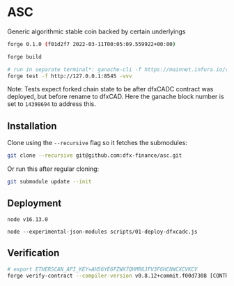 # ASC

Generic algorithmic stable coin backed by certain underlyings

```bash
forge 0.1.0 (f01d2f7 2022-03-11T00:05:09.559922+00:00)

forge build

# run in separate terminal*: ganache-cli -f https://mainnet.infura.io/v3/406b22e3688c42898054d22555f43271@14398694
forge test -f http://127.0.0.1:8545 -vvv
```

Note: Tests expect forked chain state to be after dfxCADC contract was deployed, but before rename to dfxCAD. Here the ganache block number is set to `14398694` to address this.

## Installation

Clone using the `--recursive` flag so it fetches the submodules:

```bash
git clone --recursive git@github.com:dfx-finance/asc.git
```

Or run this after regular cloning:

```bash
git submodule update --init
```

## Deployment

```
node v16.13.0

node --experimental-json-modules scripts/01-deploy-dfxcadc.js
```

## Verification

```bash
# export ETHERSCAN_API_KEY=AH56YE6FZWX7QHMR6JFV3FGHCNWCXCVKCV
forge verify-contract --compiler-version v0.8.12+commit.f00d7308 [CONTRACT ADDRESS] --constructor-args <ARGS> --num-of-optimizations 200 [CONTRACT_PATH:CONTRACT_NAME] [ETHERSCAN_API_KEY]
```
